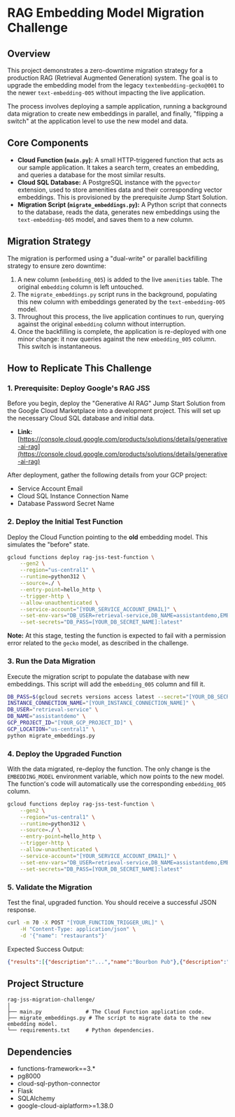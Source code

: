 # RAG Embedding Model Migration Challenge

## Overview
This project demonstrates a zero-downtime migration strategy for a production RAG (Retrieval Augmented Generation) system. The goal is to upgrade the embedding model from the legacy `textembedding-gecko@001` to the newer `text-embedding-005` without impacting the live application.

The process involves deploying a sample application, running a background data migration to create new embeddings in parallel, and finally, "flipping a switch" at the application level to use the new model and data.

## Core Components
*   **Cloud Function (`main.py`):** A small HTTP-triggered function that acts as our sample application. It takes a search term, creates an embedding, and queries a database for the most similar results.
*   **Cloud SQL Database:** A PostgreSQL instance with the `pgvector` extension, used to store amenities data and their corresponding vector embeddings. This is provisioned by the prerequisite Jump Start Solution.
*   **Migration Script (`migrate_embeddings.py`):** A Python script that connects to the database, reads the data, generates new embeddings using the `text-embedding-005` model, and saves them to a new column.

## Migration Strategy
The migration is performed using a "dual-write" or parallel backfilling strategy to ensure zero downtime:
1.  A new column (`embedding_005`) is added to the live `amenities` table. The original `embedding` column is left untouched.
2.  The `migrate_embeddings.py` script runs in the background, populating this new column with embeddings generated by the `text-embedding-005` model.
3.  Throughout this process, the live application continues to run, querying against the original `embedding` column without interruption.
4.  Once the backfilling is complete, the application is re-deployed with one minor change: it now queries against the new `embedding_005` column. This switch is instantaneous.

## How to Replicate This Challenge

### 1. Prerequisite: Deploy Google's RAG JSS
Before you begin, deploy the "Generative AI RAG" Jump Start Solution from the Google Cloud Marketplace into a development project. This will set up the necessary Cloud SQL database and initial data.
- **Link:** [https://console.cloud.google.com/products/solutions/details/generative-ai-rag](https://console.cloud.google.com/products/solutions/details/generative-ai-rag)

After deployment, gather the following details from your GCP project:
- Service Account Email
- Cloud SQL Instance Connection Name
- Database Password Secret Name

### 2. Deploy the Initial Test Function
Deploy the Cloud Function pointing to the **old** embedding model. This simulates the "before" state.

```bash
gcloud functions deploy rag-jss-test-function \
    --gen2 \
    --region="us-central1" \
    --runtime=python312 \
    --source=./ \
    --entry-point=hello_http \
    --trigger-http \
    --allow-unauthenticated \
    --service-account="[YOUR_SERVICE_ACCOUNT_EMAIL]" \
    --set-env-vars="DB_USER=retrieval-service,DB_NAME=assistantdemo,EMBEDDING_MODEL=textembedding-gecko@001,INSTANCE_CONNECTION_NAME=[YOUR_INSTANCE_CONNECTION_NAME]" \
    --set-secrets="DB_PASS=[YOUR_DB_SECRET_NAME]:latest"
```
**Note:** At this stage, testing the function is expected to fail with a permission error related to the `gecko` model, as described in the challenge.

### 3. Run the Data Migration
Execute the migration script to populate the database with new embeddings. This script will add the `embedding_005` column and fill it.

```bash
DB_PASS=$(gcloud secrets versions access latest --secret="[YOUR_DB_SECRET_NAME]") \
INSTANCE_CONNECTION_NAME="[YOUR_INSTANCE_CONNECTION_NAME]" \
DB_USER="retrieval-service" \
DB_NAME="assistantdemo" \
GCP_PROJECT_ID="[YOUR_GCP_PROJECT_ID]" \
GCP_LOCATION="us-central1" \
python migrate_embeddings.py
```

### 4. Deploy the Upgraded Function
With the data migrated, re-deploy the function. The only change is the `EMBEDDING_MODEL` environment variable, which now points to the new model. The function's code will automatically use the corresponding `embedding_005` column.

```bash
gcloud functions deploy rag-jss-test-function \
    --gen2 \
    --region="us-central1" \
    --runtime=python312 \
    --source=./ \
    --entry-point=hello_http \
    --trigger-http \
    --allow-unauthenticated \
    --service-account="[YOUR_SERVICE_ACCOUNT_EMAIL]" \
    --set-env-vars="DB_USER=retrieval-service,DB_NAME=assistantdemo,EMBEDDING_MODEL=text-embedding-005,INSTANCE_CONNECTION_NAME=[YOUR_INSTANCE_CONNECTION_NAME]" \
    --set-secrets="DB_PASS=[YOUR_DB_SECRET_NAME]:latest"
```

### 5. Validate the Migration
Test the final, upgraded function. You should receive a successful JSON response.

```bash
curl -m 70 -X POST "[YOUR_FUNCTION_TRIGGER_URL]" \
    -H "Content-Type: application/json" \
    -d '{"name": "restaurants"}'
```

Expected Success Output:
```json
{"results":[{"description":"...","name":"Bourbon Pub"},{"description":"...","name":"Mission Bar & Grill"},{"description":"...","name":"Starbucks"}]}
```

## Project Structure
```
rag-jss-migration-challenge/
│
├── main.py              # The Cloud Function application code.
├── migrate_embeddings.py # The script to migrate data to the new embedding model.
└── requirements.txt     # Python dependencies.
```

## Dependencies
- functions-framework==3.*
- pg8000
- cloud-sql-python-connector
- Flask
- SQLAlchemy
- google-cloud-aiplatform>=1.38.0 